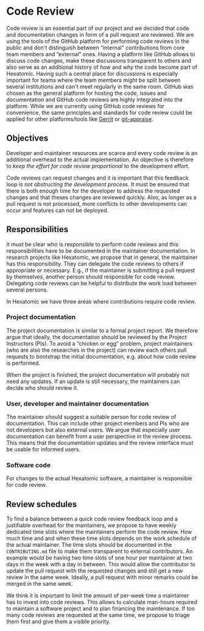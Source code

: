 # Code Review

Code review is an essential part of our project and we decided that code and documentation changes in form of a pull request are reviewed.
We are using the tools of the GitHub platform for performing code reviews in the public and don't distinguish between
“internal” contributions from core team members and “external” ones.
Having a platform like GitHub allows to discuss code changes, make these discussions transparent to others and also serve as an additional history
of *how* and *why* the code become part of Hexatomic.
Having such a central place for discussions is especially important for teams where the team members might be split between several institutions and can't meet regularly in the same room.
GitHub was chosen as the general platform for hosting the code, issues and documentation and GitHub code reviews are highly integrated into the platform.
While we are currently using GitHub code reviews for convenience, the same principles and standards for code review could be applied for other platforms/tools like [Gerrit](https://www.gerritcodereview.com/) or [git-appraise](https://github.com/google/git-appraise).

## Objectives

Developer and maintainer resources are scarce and every code review is an additional overhead to the actual implementation.
An objective is therefore to *keep the effort for code review proportional* to the development effort.

Code reviews can request changes and it is important that this feedback loop is *not obstructing the development process*.
It must be ensured that there is both enough time for the developer to address the requested changes and that theses changes are reviewed quickly.
Also, as longer as a pull request is not processed, more conflicts to other developments can occur and features can not be deployed.

## Responsibilities

It must be clear who is responsible to perform code reviews and this responsibilities have to be documented in the maintainer documentation.
In research projects like Hexatomic, we propose that in general, the maintainer has this responsibility.
They can delegate the code reviews to others if appropriate or necessary.
E.g., if the maintainer is submitting a pull request by themselves, another person should responsible for code review.
Delegating code reviews can be helpful to distribute the work load between several persons.

In Hexatomic we have three areas where contributions require code review.

### Project documentation

The project documentation is similar to a formal project report.
We therefore argue that ideally, the documentation should be reviewed by the Project Instructors (PIs).
To avoid a “chicken or egg” problem, project maintainers (who are also the researches in the project) can review each others pull requests to bootstrap the initial documentation, e.g. about how code review is performed.

When the project is finished, the project documentation will probably not need any updates.
If an update is still necessary, the maintainers can decide who should review it.

### User, developer and maintainer documentation

The maintainer should suggest a suitable person for code review of documentation.
This can include other project members and PIs who are not developers but also external users.
We argue that especially user documentation can benefit from a user perspective in the review process.
This means that the documentation updates and the review interface must be usable for informed users.

### Software code

For changes to the actual Hexatomic software, a maintainer is responsible for code review.

## Review schedules

To find a balance between a quick code review feedback loop and a justifiable overhead for the maintainers, we propose
to have weekly dedicated time slots where the maintainers perform the code review.
How much time and and when these time slots depends on the work schedule of the actual maintainer.
The time slots should be documented in the `CONTRIBUTING.md` file to make them transparent to external contributors.
An example would be having two time slots of one hour per maintainer at two days in the week with a day in between.
This would allow the contributor to update the pull request with the requested changes and still get a new review in the same week.
Ideally, a pull request with minor remarks could be merged in the same week.

We think it is important to limit the amount of per-week time a maintainer has to invest into code reviews.
This allows to calculate man-hours required to maintain a software project and to plan financing the maintenance.
If too many code reviews are requested at the same time, we propose to triage them first and give them a visible priority.